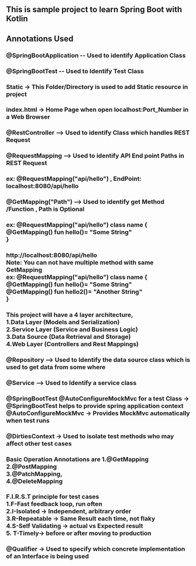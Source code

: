 ## This is sample project to learn Spring Boot with Kotlin

## Annotations Used
###  @SpringBootApplication -- Used to identify Application Class
### @SpringBootTest -- Used to Identify Test Class 
### Static -> This Folder/Directory is used to add Static resource in project
### index.html -> Home Page when open localhost:Port_Number in a Web Browser

### @RestController --> Used to identify Class which handles REST Request 
### @RequestMapping --> Used to identify API End point Paths in  REST Request
### ex: @RequestMapping("api/hello") ,  EndPoint: localhost:8080/api/hello

###  @GetMapping("Path") --> Used to identify get Method /Function  , Path is Optional 
### ex: @RequestMapping("api/hello") class name { <br /> @GetMapping() fun hello()=  "Some String" <br />}
### http://localhost:8080/api/hello <br /> Note: You can not have multiple method with same GetMapping <br /> ex:  @RequestMapping("api/hello") class name { <br /> @GetMapping() fun hello()=  "Some String"  <br />  @GetMapping() fun hello2()=  "Another String" <br /> }

### This project will have a  4 layer architecture, <br /> 1.Data Layer (Models and Serialization) <br /> 2.Service Layer (Service and Business Logic) <br /> 3.Data Source (Data Retrieval and Storage) <br /> 4.Web Layer (Controllers and Rest Mappings) 

### @Repository --> Used to Identify the data source class which is used to get data from some where 

### @Service --> Used to Identify a service class 
### @SpringBootTest @AutoConfigureMockMvc for a test Class -> @SpringBootTest helps to provide spring application context <br /> @AutoConfigureMockMvc -> Provides MockMvc automatically when test runs 
### @DirtiesContext -> Used to isolate test methods who may affect other test cases 

### Basic Operation Annotations are 1.@GetMapping <br /> 2.@PostMapping <br /> 3.@PatchMapping,  <br /> 4.@DeleteMapping

### F.I.R.S.T principle for test cases <br /> 1.F-Fast feedback loop, run often <br /> 2.I-Isolated -> Independent, arbitrary order <br /> 3.R-Repeatable -> Same Result each time, not flaky <br /> 4.S-Self Validating -> actual vs Expected result <br /> 5. T-Timely-> before or after moving to production

### @Qualifier ->  Used to specify which concrete implementation of an Interface is being used 
